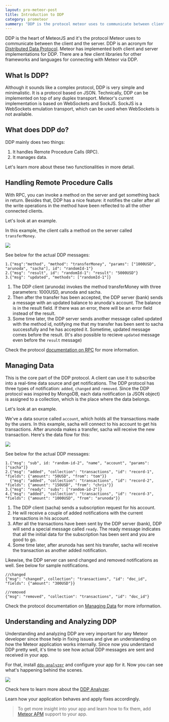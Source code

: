 ```yaml
---
layout: pro-meteor-post
title: Introduction to DDP
category: prometeor
summery: "DDP is the protocol meteor uses to communicate between client and the server. If you know how to understand DDP, it is very easy to debug your app and fix hard to solve issues. This is an introduction to DDP."
---
```


DDP is the heart of MeteorJS and it's the protocol Meteor uses to communicate between the client and the server. DDP is an acronym for [Distributed Data Protocol](https://github.com/meteor/meteor/blob/devel/packages/livedata/DDP.md). Meteor has implemented both client and server implementations for DDP. There are a few client libraries for other frameworks and languages for connecting with Meteor via DDP.

## What Is DDP?

Although it sounds like a complex protocol, DDP is very simple and minimalistic. It is a protocol based on JSON. Technically, DDP can be implemented on top of any duplex transport. Meteor's current implementation is based on WebSockets and SockJS. SockJS is a WebSockets emulation transport, which can be used when WebSockets is not available.

## What does DDP do?

DDP mainly does two things:

1. It handles Remote Procedure Calls (RPC).
2. It manages data.

Let's learn more about these two functionalities in more detail.

## Handling Remote Procedure Calls

With RPC, you can invoke a method on the server and get something back in return. Besides that, DDP has a nice feature: it notifies the caller after all the write operations in the method have been reflected to all the other connected clients.

Let's look at an example.

In this example, the client calls a method on the server called `transferMoney`.

![](https://i.cloudup.com/2fLpc3NA3a.png)

See below for the actual DDP messages:

    1.{"msg":"method", "method": "transferMoney", "params": ["1000USD", "arunoda", "sacha"], id": "randomId-1"}
    2.{"msg": "result", id": "randomId-1": "result": "5000USD"}
    3.{"msg": "updated", "methods": ["randomId-1"]}

1. The DDP client (arunoda) invokes the method transferMoney with three parameters: 1000USD, arunoda and sacha.
2. Then after the transfer has been accepted, the DDP server (bank) sends a message with an updated balance to arunoda's account. The balance is in the result field. If there was an error, there will be an error field instead of the result.
3. Some time later, the DDP server sends another message called updated with the method id, notifying me that my transfer has been sent to sacha successfully and he has accepted it. Sometime, updated message comes before the result. (It's also possible to recieve `updated` message even before the `result` message)

Check the protocol [documentation on RPC](https://github.com/meteor/meteor/blob/devel/packages/livedata/DDP.md#remote-procedure-calls) for more information.

## Managing Data

This is the core part of the DDP protocol. A client can use it to subscribe into a real-time data source and get notifications. The DDP protocol has three types of notification: `added`, `changed` and `removed`. Since the DDP protocol was inspired by MongoDB, each data notification (a JSON object) is assigned to a collection, which is the place where the data belongs.

Let's look at an example.

We've a data source called `account`, which holds all the transactions made by the users. In this example, sacha will connect to his account to get his transactions. After arunoda makes a transfer, sacha will receive the new transaction. Here's the data flow for this:

![](https://i.cloudup.com/36TF0RmTLM.png)

See below for the actual DDP messages:

    1.{"msg": "sub", id: "random-id-2", "name", "account", "params": ["sacha"]}
    2.{"msg": "added", "collection": "transactions", "id": "record-1", "fields": {"amount": "50USD", "from": "tom"}}
      {"msg": "added", "collection": "transactions", "id": "record-2", "fields": {"amount": "150USD", "from": "chris"}}
    3.{"msg": "ready": "subs": ["random-id-2"]}
    4.{"msg": "added", "collection": "transactions", "id": "record-3", "fields": {"amount": "1000USD", "from": "arunoda"}}

1. The DDP client (sacha) sends a subscription request for his account.
2. He will receive a couple of added notifications with the current transactions in his account.
3. After all the transactions have been sent by the DDP server (bank), DDP will send a special message called `ready`. The ready message indicates that all the initial data for the subscription has been sent and you are good to go.
4. Some time later, after arunoda has sent his transfer, sacha will receive the transaction as another added notification.

Likewise, the DDP server can send changed and removed notifications as well. See below for sample notifications.

    //changed
    {"msg": "changed", collection": "transactions", "id": "doc_id", "fields": {"amount": "300USD"}}
    
    //removed
    {"msg": "removed", "collection": "transactions", "id": "doc_id"}

Check the protocol documentation on [Managing Data](https://github.com/meteor/meteor/blob/devel/packages/livedata/DDP.md#managing-data) for more information.

## Understanding and Analyzing DDP

Understanding and analyzing DDP are very important for any Meteor developer since those help in fixing issues and give an understanding on how the Meteor application works internally. Since now you understand DDP pretty well, it's time to see how actual DDP messages are sent and received in your app.

For that, install [`ddp-analyzer`](http://meteorhacks.com/discover-meteor-ddp-in-realtime.html) and configure your app for it. Now you can see what's happening behind the scenes.

[![](https://i.cloudup.com/IsUVXUOspa.png)](http://meteorhacks.com/discover-meteor-ddp-in-realtime.html)

Check here to learn more about the [DDP Analyzer](http://meteorhacks.com/discover-meteor-ddp-in-realtime.html).

Learn how your application behaves and apply fixes accordingly. 

> To get more insight into your app and learn how to fix them, add [Meteor APM](https://meteorapm.com/) support to your app.
